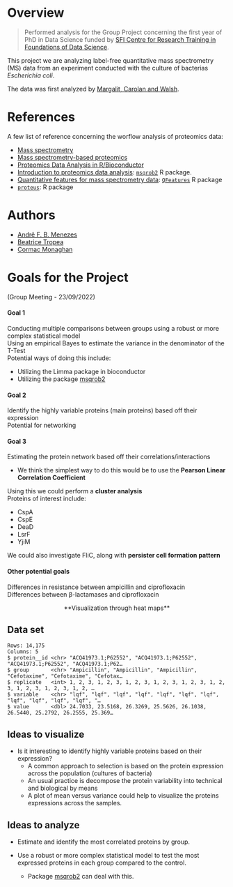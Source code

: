 # Overview

> Performed analysis for the Group Project concerning the first year of PhD in Data Science funded by 
[SFI Centre for Research Training in Foundations of Data Science](https://www.data-science.ie/).

This project we are analyzing label-free quantitative mass spectrometry (MS) data from
an experiment conducted with the culture of bacterias *Escherichia coli*.

The data was first analyzed by [Margalit, Carolan and Walsh](https://www.sciencedirect.com/science/article/pii/S2213716521002770?via%3Dihub).


# References

A few list of reference concerning the worflow analysis of proteomics data:

- [Mass spectrometry](https://uclouvain-cbio.github.io/WSBIM2122/sec-ms.html)
- [Mass spectrometry-based proteomics](https://uclouvain-cbio.github.io/LSTAT2340/)
- [Proteomics Data Analysis in R/Bioconductor](https://pnnl-comp-mass-spec.github.io/proteomics-data-analysis-tutorial/)
- [Introduction to proteomics data analysis](https://bioconductor.org/packages/release/bioc/vignettes/msqrob2/inst/doc/cptac.html#1_Introduction): [`msqrob2`](https://www.bioconductor.org/packages/release/bioc/html/msqrob2.html) R package.
- [Quantitative features for mass spectrometry data](https://rformassspectrometry.github.io/QFeatures/index.html#quantitative-features-for-mass-spectrometry-data): [`QFeatures`](https://bioconductor.org/packages/release/bioc/html/QFeatures.html) R package
- [`proteus`](https://github.com/bartongroup/Proteus): R package

# Authors

- [Andrê F. B. Menezes](https://andrmenezes.github.io/about/)
- [Beatrice Tropea](https://www.data-science.ie/user/beatrice+tropea/)
- [Cormac Monaghan](https://www.data-science.ie/user/cormac+monaghan/)


# **Goals for the Project**
(Group Meeting - 23/09/2022)


#### **Goal 1**
Conducting multiple comparisons between groups using a robust or more complex statistical model\
Using an empirical Bayes to estimate the variance in the denominator of the T-Test\
Potential ways of doing this include:

* Utilizing the Limma package in bioconductor
* Utilizing the package [msqrob2](http://bioconductor.org/packages/release/bioc/html/msqrob2.html) 
  
  
#### **Goal 2**
Identify the highly variable proteins (main proteins) based off their expression\
Potential for networking
  
#### **Goal 3**
Estimating the protein network based off their correlations/interactions

* We think the simplest way to do this would be to use the **Pearson Linear Correlation Coefficient**

Using this we could perform a **cluster analysis**\
Proteins of interest include:

* CspA
* CspE
* DeaD
* LsrF
* YjiM

We could also investigate FliC, along with **persister cell formation pattern**

#### **Other potential goals**
Differences in resistance between ampicillin and ciprofloxacin\
Differences between β-lactamases and ciprofloxacin
  

<div align="center">**Visualization through heat maps**</div>


## Data set

```
Rows: 14,175
Columns: 5
$ protein__id <chr> "ACQ41973.1;P62552", "ACQ41973.1;P62552", "ACQ41973.1;P62552", "ACQ41973.1;P62…
$ group       <chr> "Ampicillin", "Ampicillin", "Ampicillin", "Cefotaxime", "Cefotaxime", "Cefotax…
$ replicate   <int> 1, 2, 3, 1, 2, 3, 1, 2, 3, 1, 2, 3, 1, 2, 3, 1, 2, 3, 1, 2, 3, 1, 2, 3, 1, 2, …
$ variable    <chr> "lqf", "lqf", "lqf", "lqf", "lqf", "lqf", "lqf", "lqf", "lqf", "lqf", "lqf", "…
$ value       <dbl> 24.7033, 23.5168, 26.3269, 25.5626, 26.1038, 26.5440, 25.2792, 26.2555, 25.369…
```


## Ideas to visualize

- Is it interesting to identify highly variable proteins based on their expression?
  - A common approach to selection is based on the protein expression across the population (cultures of bacteria)
  - An usual practice is decompose the protein variability into technical and
  biological by means
  - A plot of mean versus variance could help to visualize the proteins expressions across the samples.
  


## Ideas to analyze

- Estimate and identify the most correlated proteins by group. 

- Use a robust or more complex statistical model to test the most expressed
proteins in each group compared to the control.
  - Package [msqrob2](http://bioconductor.org/packages/release/bioc/html/msqrob2.html) can deal with this.
  
  



